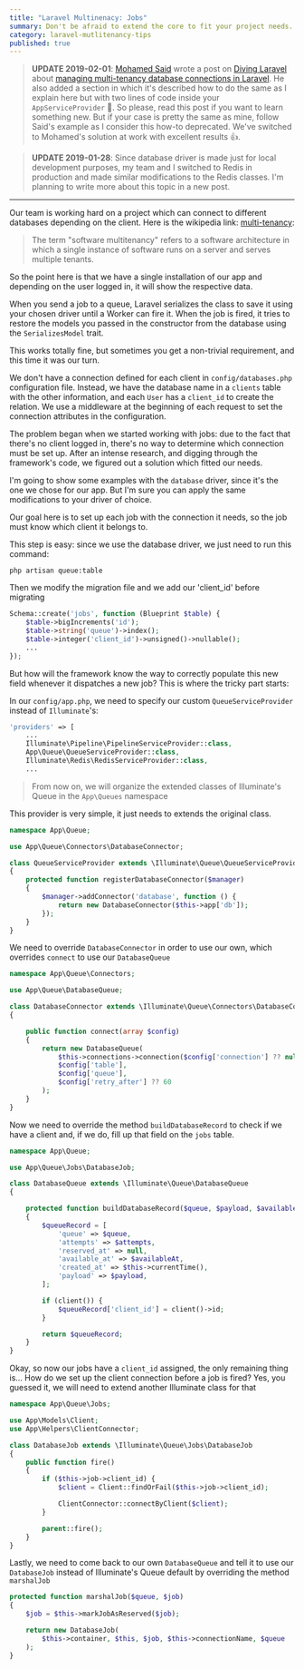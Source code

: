 ```yaml
---
title: "Laravel Multinenacy: Jobs"
summary: Don't be afraid to extend the core to fit your project needs. That's a very important lesson that took me too long to learn.
category: laravel-mutlitenancy-tips
published: true
---
```


> **UPDATE 2019-02-01**: [Mohamed Said](https://twitter.com/themsaid) wrote a post on [Diving Laravel](https://divinglaravel.com) about [managing multi-tenancy database connections in Laravel](https://divinglaravel.com/understanding-how-laravel-configures-database-connections). He also added a section in which it's described how to do the same as I explain here but with two lines of code inside your `AppServiceProvider` 🤯. So please, read this post if you want to learn something new. But if your case is pretty the same as mine, follow Said's example as I consider this how-to deprecated. We've switched to Mohamed's solution at work with excellent results 👍.

> **UPDATE 2019-01-28**: Since database driver is made just for local development purposes, my team and I switched to Redis in production and made similar modifications to the Redis classes. I'm planning to write more about this topic in a new post.

----


Our team is working hard on a project which can connect to different databases depending on the client.
Here is the wikipedia link: [multi-tenancy](https://en.wikipedia.org/wiki/Multitenancy):

> The term "software multitenancy" refers to a software architecture in which a single instance of 
software runs on a server and serves multiple tenants.

So the point here is that we have a single installation of our app and depending on the user logged in, it will show the respective data.

When you send a job to a queue, Laravel serializes the class to save it using your chosen driver until a Worker can fire it.
When the job is fired, it tries to restore the models you passed in the constructor from the database using 
the `SerializesModel` trait.

This works totally fine, but sometimes you get a non-trivial requirement, and this time it was our turn.

We don't have a connection defined for each client in `config/databases.php` configuration file. Instead, we have 
the database name in a `clients` table with the other information, and each `User` has a `client_id` to create the relation. 
We use a middleware at the beginning of each request to set the connection attributes in the configuration. 

The problem began when we started working with jobs: due to the fact that there's no client logged in, there's no way to determine
which connection must be set up. After an intense research, and digging through the framework's code, we figured out a 
solution which fitted our needs.

I'm going to show some examples with the `database` driver, since it's the one we chose for our app. But I'm sure you can
apply the same modifications to your driver of choice.

Our goal here is to set up each job with the connection it needs, so the job must know which client it belongs to.

This step is easy: since we use the database driver, we just need to run this command:
```
php artisan queue:table
```

Then we modify the migration file and we add our 'client_id' before migrating

```php
Schema::create('jobs', function (Blueprint $table) {
    $table->bigIncrements('id');
    $table->string('queue')->index();
    $table->integer('client_id')->unsigned()->nullable();
    ...
});
```

But how will the framework know the way to correctly populate this new field whenever it dispatches a new job? This is where the tricky part starts:

In our `config/app.php`, we need to specify our custom `QueueServiceProvider` instead of `Illuminate`'s:

```php
'providers' => [
    ...
    Illuminate\Pipeline\PipelineServiceProvider::class,
    App\Queue\QueueServiceProvider::class,
    Illuminate\Redis\RedisServiceProvider::class,
    ...
```

> From now on, we will organize the extended classes of Illuminate's Queue in the `App\Queues` namespace

This provider is very simple, it just needs to extends the original class. 

```php
namespace App\Queue;

use App\Queue\Connectors\DatabaseConnector;

class QueueServiceProvider extends \Illuminate\Queue\QueueServiceProvider
{
    protected function registerDatabaseConnector($manager)
    {
        $manager->addConnector('database', function () {
            return new DatabaseConnector($this->app['db']);
        });
    }
}
``` 

We need to override `DatabaseConnector` in order to use our own, which overrides `connect` to use our `DatabaseQueue`


```php
namespace App\Queue\Connectors;

use App\Queue\DatabaseQueue;

class DatabaseConnector extends \Illuminate\Queue\Connectors\DatabaseConnector
{

    public function connect(array $config)
    {
        return new DatabaseQueue(
            $this->connections->connection($config['connection'] ?? null),
            $config['table'],
            $config['queue'],
            $config['retry_after'] ?? 60
        );
    }
}
```

Now we need to override the method `buildDatabaseRecord` to check if we have a client and, if we do, 
fill up that field on the `jobs` table.

```php
namespace App\Queue;

use App\Queue\Jobs\DatabaseJob;

class DatabaseQueue extends \Illuminate\Queue\DatabaseQueue
{

    protected function buildDatabaseRecord($queue, $payload, $availableAt, $attempts = 0)
    {
        $queueRecord = [
            'queue' => $queue,
            'attempts' => $attempts,
            'reserved_at' => null,
            'available_at' => $availableAt,
            'created_at' => $this->currentTime(),
            'payload' => $payload,
        ];

        if (client()) {
            $queueRecord['client_id'] = client()->id;
        }

        return $queueRecord;
    }
}
```

Okay, so now our jobs have a `client_id` assigned, the only remaining thing is... 
How do we set up the client connection before a job is fired? Yes, you guessed it, 
we will need to extend another Illuminate class for that

```php
namespace App\Queue\Jobs;

use App\Models\Client;
use App\Helpers\ClientConnector;

class DatabaseJob extends \Illuminate\Queue\Jobs\DatabaseJob
{
    public function fire()
    {
        if ($this->job->client_id) {
            $client = Client::findOrFail($this->job->client_id);

            ClientConnector::connectByClient($client);
        }

        parent::fire();
    }
}
```

Lastly, we need to come back to our own `DatabaseQueue` and tell it to use our `DatabaseJob` instead
of Illuminate's Queue default by overriding the method `marshalJob`

```php
protected function marshalJob($queue, $job)
{
    $job = $this->markJobAsReserved($job);

    return new DatabaseJob(
        $this->container, $this, $job, $this->connectionName, $queue
    );
}
```
